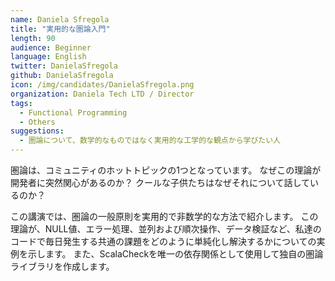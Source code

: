 ```yaml
---
name: Daniela Sfregola
title: "実用的な圏論入門"
length: 90
audience: Beginner
language: English
twitter: DanielaSfregola
github: DanielaSfregola
icon: /img/candidates/DanielaSfregola.png
organization: Daniela Tech LTD / Director
tags:
  - Functional Programming
  - Others
suggestions:
  - 圏論について、数学的なものではなく実用的な工学的な観点から学びたい人
---
```

圏論は、コミュニティのホットトピックの1つとなっています。 なぜこの理論が開発者に突然関心があるのか？ クールな子供たちはなぜそれについて話しているのか？

この講演では、圏論の一般原則を実用的で非数学的な方法で紹介します。
この理論が、NULL値、エラー処理、並列および順次操作、データ検証など、私達のコードで毎日発生する共通の課題をどのように単純化し解決するかについての実例を示します。
また、ScalaCheckを唯一の依存関係として使用して独自の圏論ライブラリを作成します。